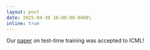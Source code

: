 ```yaml
---
layout: post
date: 2025-04-30 16:00:00-0400\
inline: true
---
```


Our [paper][sp] on test-time training was accepted to ICML! 

[sp]: https://arxiv.org/abs/2411.07279

